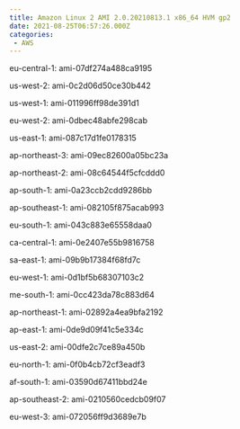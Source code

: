 ```yaml
---
title: Amazon Linux 2 AMI 2.0.20210813.1 x86_64 HVM gp2
date: 2021-08-25T06:57:26.000Z
categories:
 - AWS
---
```


eu-central-1: ami-07df274a488ca9195

us-west-2: ami-0c2d06d50ce30b442

us-west-1: ami-011996ff98de391d1

eu-west-2: ami-0dbec48abfe298cab

us-east-1: ami-087c17d1fe0178315

ap-northeast-3: ami-09ec82600a05bc23a

ap-northeast-2: ami-08c64544f5cfcddd0

ap-south-1: ami-0a23ccb2cdd9286bb

ap-southeast-1: ami-082105f875acab993

eu-south-1: ami-043c883e65558daa0

ca-central-1: ami-0e2407e55b9816758

sa-east-1: ami-09b9b17384f68fd7c

eu-west-1: ami-0d1bf5b68307103c2

me-south-1: ami-0cc423da78c883d64

ap-northeast-1: ami-02892a4ea9bfa2192

ap-east-1: ami-0de9d09f41c5e334c

us-east-2: ami-00dfe2c7ce89a450b

eu-north-1: ami-0f0b4cb72cf3eadf3

af-south-1: ami-03590d67411bbd24e

ap-southeast-2: ami-0210560cedcb09f07

eu-west-3: ami-072056ff9d3689e7b

